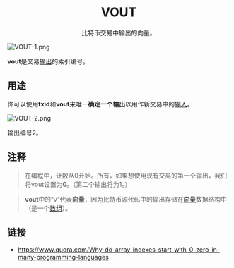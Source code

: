 # <center>VOUT</center>
<center>比特币交易中输出的向量。</center>

![VOUT-1.png](img/VOUT-1.png)

**vout**是交易[输出](../../Transaction/Transaction%20Data/output/output.md)的索引编号。

## 用途

你可以使用**txid**和**vout**来唯一**确定一个输出**以用作新交易中的[输入](../../Transaction/Transaction%20Data/Input/input.md)。

![VOUT-2.png](img/VOUT-2%20(1).png)

输出编号2。

## 注释
>在编程中，计数从0开始。所有，如果想使用现有交易的第一个输出，我们将vout设置为**0**。（第二个输出将为1。）

>**vout**中的“v”代表**向量**，因为比特币源代码中的输出存储在[向量](http://www.cplusplus.com/reference/vector/vector/)数据结构中（是一个[数组](https://www.go4expert.com/articles/array-vector-stack-data-structures-t27921/)）。

## 链接

* https://www.quora.com/Why-do-array-indexes-start-with-0-zero-in-many-programming-languages
